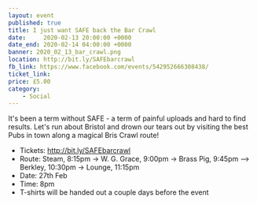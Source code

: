 ```yaml
---
layout: event
published: true
title: I just want SAFE back the Bar Crawl
date:     2020-02-13 20:00:00 +0000
date_end: 2020-02-14 04:00:00 +0000 
banner: 2020_02_13_bar_crawl.png
location: http://bit.ly/SAFEbarcrawl
fb_link: https://www.facebook.com/events/542952666308438/
ticket_link:
price: £5.00
category:
    - Social
---
```


It's been a term without SAFE - a term of painful uploads and hard to find results. Let's run about Bristol and drown our tears out by visiting the best Pubs in town along a magical Bris Crawl route!
 
- Tickets: http://bit.ly/SAFEbarcrawl
- Route: Steam, 8:15pm -> W. G. Grace, 9:00pm -> Brass Pig, 9:45pm --> Berkley, 10:30pm -> Lounge, 11:15pm
- Date: 27th Feb
- Time: 8pm
- T-shirts will be handed out a couple days before the event
